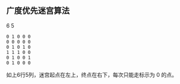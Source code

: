 ## 广度优先迷宫算法

6 5
```
0 1 0 0 0
0 0 0 0 0
0 1 0 1 0
1 1 1 0 0
0 1 0 0 1
0 1 0 0 0
```

如上6行5列，迷宫起点在左上，终点在右下，每次只能走标示为 0 的点。
